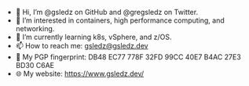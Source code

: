 - 👋 Hi, I’m @gsledz on GitHub and @gregsledz on Twitter.
- 👀 I’m interested in containers, high performance computing, and networking.
- 🌱 I’m currently learning k8s, vSphere, and z/OS.
- 📫 How to reach me: gsledz@gsledz.dev
- 🔑 My PGP fingerprint: DB48 EC77 778F 32FD 99CC  40E7 B4AC 27E3 BD30 C6AE
- 🌐 My website: https://www.gsledz.dev/

